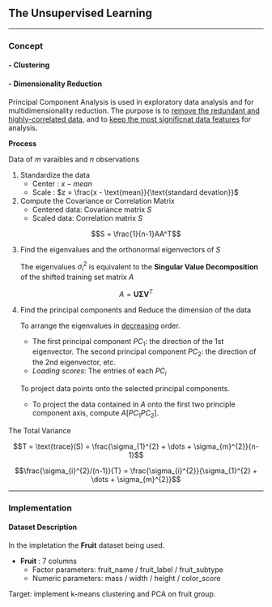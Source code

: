 ## The Unsupervised Learning

---
### **Concept**
#### - Clustering

#### - Dimensionality Reduction
Principal Component Analysis is used in exploratory data analysis and for multidimensionality reduction. The purpose is to <ins>remove the redundant and highly-correlated data</ins>, and to <ins>keep the most significnat data features</ins> for analysis.

**Process**

Data of $m$ varaibles and $n$ observations
1. Standardize the data 
    * Center : $x-mean$
    * Scale : $z = \frac{x - \text{mean}}{\text{standard devation}}$
2. Compute the Covariance or Correlation Matrix
    * Centered data: Covariance matrix $S$
    * Scaled data: Correlation matrix $S$
```math
S = \frac{1}{n-1}AA^T
```
3. Find the eigenvalues and the orthonormal eigenvectors of $S$

    The eigenvalues $\sigma_{i}^{2}$ is equivalent to the **Singular Value Decomposition** of the shifted training set matrix $A$
```math
A = \mathbf{U} \mathbf{\Sigma} \mathbf{V}^{T}
```
4. Find the  principal components and Reduce the dimension of the data 

    To arrange the eigenvalues in <ins>decreasing</ins> order.
    * The first principal component $PC_1$: the direction of the 1st eigenvector. The second principal component $PC_2$: the direction of the 2nd eigenvector, etc.
    * *Loading scores*: The entries of each $PC_i$

    To project data points onto the selected principal components. 
    * To project the data contained in $A$ onto the first two principle component axis, compute $A [PC_1 PC_2]$.

The Total Variance
```math
T = \text{trace}(S) = \frac{\sigma_{1}^{2} + \dots + \sigma_{m}^{2}}{n-1}
```
```math
\frac{\sigma_{i}^{2}/(n-1)}{T} = \frac{\sigma_{i}^{2}}{\sigma_{1}^{2} + \dots + \sigma_{m}^{2}}
```
---
### **Implementation**

#### **Dataset Description**
In the impletation the **Fruit** dataset being used.
- **Fruit** : 7 columns 
    - Factor parameters: fruit_name / fruit_label / fruit_subtype
    - Numeric parameters: mass / width / height / color_score

Target: implement k-means clustering and PCA on fruit group. 